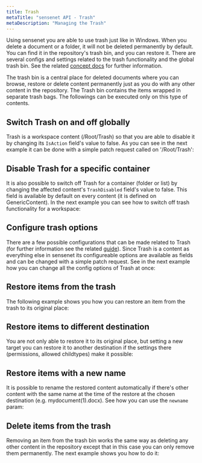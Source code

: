 ```yaml
---
title: Trash
metaTitle: "sensenet API - Trash"
metaDescription: "Managing the Trash"
---
```


Using sensenet you are able to use trash just like in Windows. When you delete a document or a folder, it will not be deleted permanently by default. You can find it in the repository's trash bin, and you can restore it. There are several configs and settings related to the trash functionality and the global trash bin. See the related [concept docs](/concepts/trash) for further information.

The trash bin is a central place for deleted documents where you can browse, restore or delete content permanently just as you do with any other content in the repository. The Trash bin contains the items wrapped in separate trash bags. The followings can be executed only on this type of contents.

## Switch Trash on and off globally

Trash is a workspace content (/Root/Trash) so that you are able to disable it by changing its `IsAction` field's value to false. As you can see in the next example it can be done with a simple patch request called on '/Root/Trash':

<tab category="content-management" article="trash" example="disableTrashGlobally" />

## Disable Trash for a specific container

It is also possible to switch off Trash for a container (folder or list) by changing the affected content's `TrashDisabled` field's value to false. This field is available by default on every content (it is defined on GenericContent). In the next example you can see how to switch off trash functionality for a workspace:

<tab category="content-management" article="trash" example="disableTrashOnAContent" />

## Configure trash options

There are a few possible configurations that can be made related to Trash (for further information see the related [guide](/guides/content-management/trash)). Since Trash is a content as everything else in sensenet its configureable options are available as fields and can be changed with a simple patch request. See in the next example how you can change all the config options of Trash at once:

<tab category="content-management" article="trash" example="trashOptions" />

## Restore items from the trash

The following example shows you how you can restore an item from the trash to its original place:

<tab category="content-management" article="trash" example="restoreFromTrash" />

## Restore items to different destination

 You are not only able to restore it to its original place, but setting a new target you can restore it to another destination if the settings there (permissions, allowed childtypes) make it possible:

<tab category="content-management" article="trash" example="restoreToAnotherDestination" />

## Restore items with a new name

It is possible to rename the restored content automatically if there's other content with the same name at the time of the restore at the chosen destination (e.g. mydocument(1).docx). See how you can use the `newname` param:

<tab category="content-management" article="trash" example="restoreWithNewName" />

## Delete items from the trash

Removing an item from the trash bin works the same way as deleting any other content in the repository except that in this case you can only remove them permanently. The next example shows you how to do it:

<tab category="content-management" article="trash" example="deleteFromTrash" />

